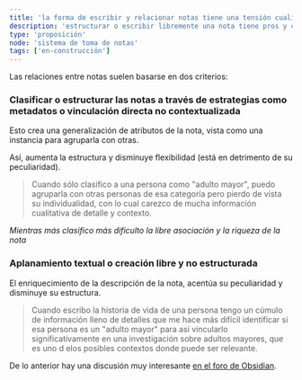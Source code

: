 ```yaml
---
title: 'la forma de escribir y relacionar notas tiene una tensión cualitativa-cuantitativa'
description: 'estructurar o escribir libremente una nota tiene pros y contras que hay que equilibrar'
type: 'proposición'
node: 'sistema de toma de notas'
tags: ['en-construcción']
---
```


Las relaciones entre notas suelen basarse en dos criterios:

### Clasificar o estructurar las notas a través de estrategias como metadatos o vinculación directa no contextualizada 

Esto crea una generalización de atributos de la nota, vista como una instancia para agruparla con otras.

Así, aumenta la estructura y disminuye flexibilidad (está en detrimento de su peculiaridad).

>Cuando sólo clasifico a una persona como "adulto mayor", puedo agruparla con otras personas de esa categoría pero pierdo de vista su individualidad, con lo cual carezco de mucha información cualitativa de detalle y contexto.

*Mientras más clasifico más dificulto la libre asociación y la riqueza de la nota*

### Aplanamiento textual o creación libre y no estructurada

El enriquecimiento de la descripción de la nota, acentúa su peculiaridad y disminuye su estructura.

>Cuando escribo la historia de vida de una persona tengo un cúmulo de información lleno de detalles que me hace más difícil identificar si esa persona es un "adulto mayor" para así vincularlo significativamente en una investigación sobre adultos mayores, que es uno d elos posibles contextos donde puede ser relevante.


De lo anterior hay una discusión muy interesante [en el foro de Obsidian](https://forum.obsidian.md/t/in-what-ways-can-we-form-useful-relationships-between-notes-long-read/702/13?u=a_bahez).